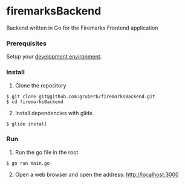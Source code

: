 # firemarksBackend
Backend written in Go for the Firemarks Frontend application


### Prerequisites

Setup your [development environment](https://github.com/gruberb/firemarksBackend/wiki/Dev-Environment-Setup).


### Install

1) Clone the repository

```
$ git clone git@github.com:gruberb/firemarksBackend.git
$ cd firemarksBackend
```

2) Install dependencies with glide

```
$ glide install
```

### Run

1) Run the go file in the root
```
$ go run main.go
```

2) Open a web browser and open the address: [http://localhost:3000](http://localhost:3000)

